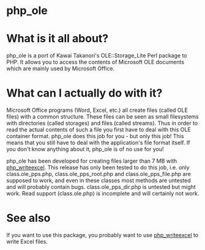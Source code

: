 php_ole
=======

What is it all about?
=====================
php_ole is a port of Kawai Takanori's OLE::Storage_Lite Perl package to PHP.
It allows you to access the contents of Microsoft OLE documents which are
mainly used by Microsoft Office.



What can I actually do with it?
===============================
Microsoft Office programs (Word, Excel, etc.) all create files (called OLE
files) with a common structure. These files can be seen as small
filesystems with directories (called storages) and files (called streams).
Thus in order to read the actual contents of such a file you first have to
deal with this OLE container format. php_ole does this job for you - but
only this job! This means that you still have to deal with the application's
file format itself. If you don't know anything about it, php_ole is of no use
for you!

php_ole has been developed for creating files larger than 7 MB with
[php_writeexcel](https://github.com/thoroc/php_writeexcel). This release has only been tested to do this job, i.e.
only class.ole_pps.php, class.ole_pps_root.php and class.ole_pps_file.php
are supposed to work, and even in these classes most methods are untested
and will probably contain bugs. class.ole_pps_dir.php is untested but
might work. Read support (class.ole.php) is incomplete and will certainly
not work.

See also
========
If you want to use this package, you probably want to use [php_writeexcel](https://github.com/thoroc/php_writeexcel) to write Excel files.



